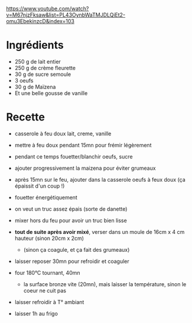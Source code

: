 https://www.youtube.com/watch?v=M67njzFksaw&list=PL43OynbWaTMJDLQiEt2-omu3EbekinzcD&index=103

# Ingrédients
- 250 g de lait entier
- 250 g de crème fleurette
- 30 g de sucre semoule
- 3 oeufs
- 30 g de Maïzena
- Et une belle gousse de vanille

# Recette
- casserole à feu doux lait, creme, vanille
- mettre à feu doux pendant 15mn pour frémir légèrement

- pendant ce temps fouetter/blanchir oeufs, sucre
- ajouter progressivement la maizena pour éviter grumeaux

- après 15mn sur le feu, ajouter dans la casserole oeufs à feux doux (ça épaissit d'un coup !)
- fouetter énergétiquement
- on veut un truc assez épais (sorte de danette)

- mixer hors du feu pour avoir un truc bien lisse
- **tout de suite après avoir mixé**, verser dans un moule de 16cm x 4 cm hauteur (sinon 20cm x 2cm)
	- (sinon ça coagule, et ça fait des grumeaux)

- laisser reposer 30mn pour refroidir et coaguler
- four 180°C tournant, 40mn
	- la surface bronze vite (20mn), mais laisser la température, sinon le coeur ne cuit pas

- laisser refroidir à T° ambiant
- laisser 1h au frigo
